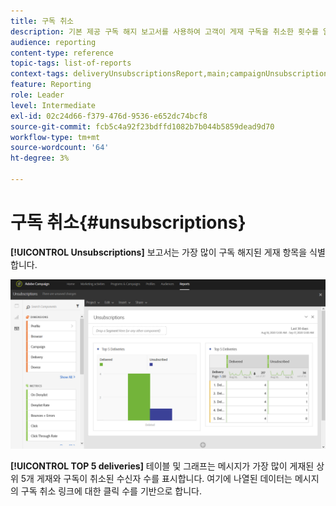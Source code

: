 ```yaml
---
title: 구독 취소
description: 기본 제공 구독 해지 보고서를 사용하여 고객이 게재 구독을 취소한 횟수를 알아봅니다.
audience: reporting
content-type: reference
topic-tags: list-of-reports
context-tags: deliveryUnsubscriptionsReport,main;campaignUnsubscriptionsReport,main;programUnsubscriptionsReport,main
feature: Reporting
role: Leader
level: Intermediate
exl-id: 02c24d66-f379-476d-9536-e652dc74bcf8
source-git-commit: fcb5c4a92f23bdffd1082b7b044b5859dead9d70
workflow-type: tm+mt
source-wordcount: '64'
ht-degree: 3%

---
```


# 구독 취소{#unsubscriptions}

**[!UICONTROL Unsubscriptions]** 보고서는 가장 많이 구독 해지된 게재 항목을 식별합니다.

![](assets/delivery_reports_unsub.png)

**[!UICONTROL TOP 5 deliveries]** 테이블 및 그래프는 메시지가 가장 많이 게재된 상위 5개 게재와 구독이 취소된 수신자 수를 표시합니다. 여기에 나열된 데이터는 메시지의 구독 취소 링크에 대한 클릭 수를 기반으로 합니다.
